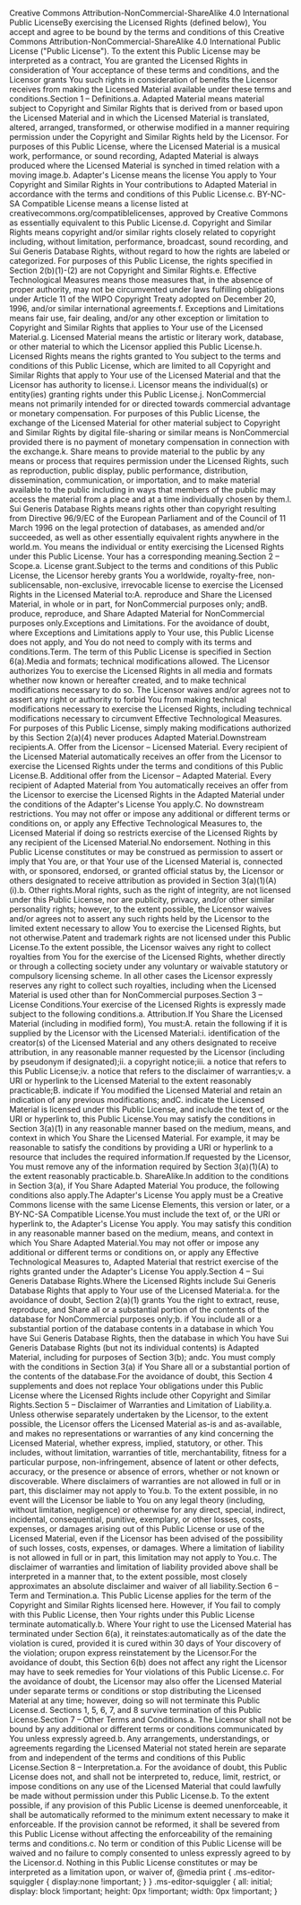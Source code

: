 Creative Commons Attribution-NonCommercial-ShareAlike 4.0 International Public LicenseBy exercising the Licensed Rights (defined below), You accept and agree to be bound by the terms and conditions of this Creative Commons Attribution-NonCommercial-ShareAlike 4.0 International Public License ("Public License"). To the extent this Public License may be interpreted as a contract, You are granted the Licensed Rights in consideration of Your acceptance of these terms and conditions, and the Licensor grants You such rights in consideration of benefits the Licensor receives from making the Licensed Material available under these terms and conditions.Section 1 – Definitions.a. Adapted Material means material subject to Copyright and Similar Rights that is derived from or based upon the Licensed Material and in which the Licensed Material is translated, altered, arranged, transformed, or otherwise modified in a manner requiring permission under the Copyright and Similar Rights held by the Licensor. For purposes of this Public License, where the Licensed Material is a musical work, performance, or sound recording, Adapted Material is always produced where the Licensed Material is synched in timed relation with a moving image.b. Adapter's License means the license You apply to Your Copyright and Similar Rights in Your contributions to Adapted Material in accordance with the terms and conditions of this Public License.c. BY-NC-SA Compatible License means a license listed at creativecommons.org/compatiblelicenses, approved by Creative Commons as essentially equivalent to this Public License.d. Copyright and Similar Rights means copyright and/or similar rights closely related to copyright including, without limitation, performance, broadcast, sound recording, and Sui Generis Database Rights, without regard to how the rights are labeled or categorized. For purposes of this Public License, the rights specified in Section 2(b)(1)-(2) are not Copyright and Similar Rights.e. Effective Technological Measures means those measures that, in the absence of proper authority, may not be circumvented under laws fulfilling obligations under Article 11 of the WIPO Copyright Treaty adopted on December 20, 1996, and/or similar international agreements.f. Exceptions and Limitations means fair use, fair dealing, and/or any other exception or limitation to Copyright and Similar Rights that applies to Your use of the Licensed Material.g. Licensed Material means the artistic or literary work, database, or other material to which the Licensor applied this Public License.h. Licensed Rights means the rights granted to You subject to the terms and conditions of this Public License, which are limited to all Copyright and Similar Rights that apply to Your use of the Licensed Material and that the Licensor has authority to license.i. Licensor means the individual(s) or entity(ies) granting rights under this Public License.j. NonCommercial means not primarily intended for or directed towards commercial advantage or monetary compensation. For purposes of this Public License, the exchange of the Licensed Material for other material subject to Copyright and Similar Rights by digital file-sharing or similar means is NonCommercial provided there is no payment of monetary compensation in connection with the exchange.k. Share means to provide material to the public by any means or process that requires permission under the Licensed Rights, such as reproduction, public display, public performance, distribution, dissemination, communication, or importation, and to make material available to the public including in ways that members of the public may access the material from a place and at a time individually chosen by them.l. Sui Generis Database Rights means rights other than copyright resulting from Directive 96/9/EC of the European Parliament and of the Council of 11 March 1996 on the legal protection of databases, as amended and/or succeeded, as well as other essentially equivalent rights anywhere in the world.m. You means the individual or entity exercising the Licensed Rights under this Public License. Your has a corresponding meaning.Section 2 – Scope.a. License grant.Subject to the terms and conditions of this Public License, the Licensor hereby grants You a worldwide, royalty-free, non-sublicensable, non-exclusive, irrevocable license to exercise the Licensed Rights in the Licensed Material to:A. reproduce and Share the Licensed Material, in whole or in part, for NonCommercial purposes only; andB. produce, reproduce, and Share Adapted Material for NonCommercial purposes only.Exceptions and Limitations. For the avoidance of doubt, where Exceptions and Limitations apply to Your use, this Public License does not apply, and You do not need to comply with its terms and conditions.Term. The term of this Public License is specified in Section 6(a).Media and formats; technical modifications allowed. The Licensor authorizes You to exercise the Licensed Rights in all media and formats whether now known or hereafter created, and to make technical modifications necessary to do so. The Licensor waives and/or agrees not to assert any right or authority to forbid You from making technical modifications necessary to exercise the Licensed Rights, including technical modifications necessary to circumvent Effective Technological Measures. For purposes of this Public License, simply making modifications authorized by this Section 2(a)(4) never produces Adapted Material.Downstream recipients.A. Offer from the Licensor – Licensed Material. Every recipient of the Licensed Material automatically receives an offer from the Licensor to exercise the Licensed Rights under the terms and conditions of this Public License.B. Additional offer from the Licensor – Adapted Material. Every recipient of Adapted Material from You automatically receives an offer from the Licensor to exercise the Licensed Rights in the Adapted Material under the conditions of the Adapter's License You apply.C. No downstream restrictions. You may not offer or impose any additional or different terms or conditions on, or apply any Effective Technological Measures to, the Licensed Material if doing so restricts exercise of the Licensed Rights by any recipient of the Licensed Material.No endorsement. Nothing in this Public License constitutes or may be construed as permission to assert or imply that You are, or that Your use of the Licensed Material is, connected with, or sponsored, endorsed, or granted official status by, the Licensor or others designated to receive attribution as provided in Section 3(a)(1)(A)(i).b. Other rights.Moral rights, such as the right of integrity, are not licensed under this Public License, nor are publicity, privacy, and/or other similar personality rights; however, to the extent possible, the Licensor waives and/or agrees not to assert any such rights held by the Licensor to the limited extent necessary to allow You to exercise the Licensed Rights, but not otherwise.Patent and trademark rights are not licensed under this Public License.To the extent possible, the Licensor waives any right to collect royalties from You for the exercise of the Licensed Rights, whether directly or through a collecting society under any voluntary or waivable statutory or compulsory licensing scheme. In all other cases the Licensor expressly reserves any right to collect such royalties, including when the Licensed Material is used other than for NonCommercial purposes.Section 3 – License Conditions.Your exercise of the Licensed Rights is expressly made subject to the following conditions.a. Attribution.If You Share the Licensed Material (including in modified form), You must:A. retain the following if it is supplied by the Licensor with the Licensed Material:i. identification of the creator(s) of the Licensed Material and any others designated to receive attribution, in any reasonable manner requested by the Licensor (including by pseudonym if designated);ii. a copyright notice;iii. a notice that refers to this Public License;iv. a notice that refers to the disclaimer of warranties;v. a URI or hyperlink to the Licensed Material to the extent reasonably practicable;B. indicate if You modified the Licensed Material and retain an indication of any previous modifications; andC. indicate the Licensed Material is licensed under this Public License, and include the text of, or the URI or hyperlink to, this Public License.You may satisfy the conditions in Section 3(a)(1) in any reasonable manner based on the medium, means, and context in which You Share the Licensed Material. For example, it may be reasonable to satisfy the conditions by providing a URI or hyperlink to a resource that includes the required information.If requested by the Licensor, You must remove any of the information required by Section 3(a)(1)(A) to the extent reasonably practicable.b. ShareAlike.In addition to the conditions in Section 3(a), if You Share Adapted Material You produce, the following conditions also apply.The Adapter's License You apply must be a Creative Commons license with the same License Elements, this version or later, or a BY-NC-SA Compatible License.You must include the text of, or the URI or hyperlink to, the Adapter's License You apply. You may satisfy this condition in any reasonable manner based on the medium, means, and context in which You Share Adapted Material.You may not offer or impose any additional or different terms or conditions on, or apply any Effective Technological Measures to, Adapted Material that restrict exercise of the rights granted under the Adapter's License You apply.Section 4 – Sui Generis Database Rights.Where the Licensed Rights include Sui Generis Database Rights that apply to Your use of the Licensed Material:a. for the avoidance of doubt, Section 2(a)(1) grants You the right to extract, reuse, reproduce, and Share all or a substantial portion of the contents of the database for NonCommercial purposes only;b. if You include all or a substantial portion of the database contents in a database in which You have Sui Generis Database Rights, then the database in which You have Sui Generis Database Rights (but not its individual contents) is Adapted Material, including for purposes of Section 3(b); andc. You must comply with the conditions in Section 3(a) if You Share all or a substantial portion of the contents of the database.For the avoidance of doubt, this Section 4 supplements and does not replace Your obligations under this Public License where the Licensed Rights include other Copyright and Similar Rights.Section 5 – Disclaimer of Warranties and Limitation of Liability.a. Unless otherwise separately undertaken by the Licensor, to the extent possible, the Licensor offers the Licensed Material as-is and as-available, and makes no representations or warranties of any kind concerning the Licensed Material, whether express, implied, statutory, or other. This includes, without limitation, warranties of title, merchantability, fitness for a particular purpose, non-infringement, absence of latent or other defects, accuracy, or the presence or absence of errors, whether or not known or discoverable. Where disclaimers of warranties are not allowed in full or in part, this disclaimer may not apply to You.b. To the extent possible, in no event will the Licensor be liable to You on any legal theory (including, without limitation, negligence) or otherwise for any direct, special, indirect, incidental, consequential, punitive, exemplary, or other losses, costs, expenses, or damages arising out of this Public License or use of the Licensed Material, even if the Licensor has been advised of the possibility of such losses, costs, expenses, or damages. Where a limitation of liability is not allowed in full or in part, this limitation may not apply to You.c. The disclaimer of warranties and limitation of liability provided above shall be interpreted in a manner that, to the extent possible, most closely approximates an absolute disclaimer and waiver of all liability.Section 6 – Term and Termination.a. This Public License applies for the term of the Copyright and Similar Rights licensed here. However, if You fail to comply with this Public License, then Your rights under this Public License terminate automatically.b. Where Your right to use the Licensed Material has terminated under Section 6(a), it reinstates:automatically as of the date the violation is cured, provided it is cured within 30 days of Your discovery of the violation; orupon express reinstatement by the Licensor.For the avoidance of doubt, this Section 6(b) does not affect any right the Licensor may have to seek remedies for Your violations of this Public License.c. For the avoidance of doubt, the Licensor may also offer the Licensed Material under separate terms or conditions or stop distributing the Licensed Material at any time; however, doing so will not terminate this Public License.d. Sections 1, 5, 6, 7, and 8 survive termination of this Public License.Section 7 – Other Terms and Conditions.a. The Licensor shall not be bound by any additional or different terms or conditions communicated by You unless expressly agreed.b. Any arrangements, understandings, or agreements regarding the Licensed Material not stated herein are separate from and independent of the terms and conditions of this Public License.Section 8 – Interpretation.a. For the avoidance of doubt, this Public License does not, and shall not be interpreted to, reduce, limit, restrict, or impose conditions on any use of the Licensed Material that could lawfully be made without permission under this Public License.b. To the extent possible, if any provision of this Public License is deemed unenforceable, it shall be automatically reformed to the minimum extent necessary to make it enforceable. If the provision cannot be reformed, it shall be severed from this Public License without affecting the enforceability of the remaining terms and conditions.c. No term or condition of this Public License will be waived and no failure to comply consented to unless expressly agreed to by the Licensor.d. Nothing in this Public License constitutes or may be interpreted as a limitation upon, or waiver of,
  @media print {
    .ms-editor-squiggler {
        display:none !important;
    }
  }
  .ms-editor-squiggler {
    all: initial;
    display: block !important;
    height: 0px !important;
    width: 0px !important;
  }

